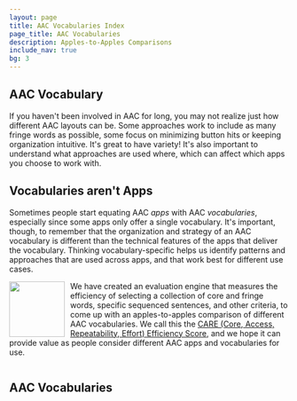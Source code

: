 ```yaml
---
layout: page
title: AAC Vocabularies Index
page_title: AAC Vocabularies
description: Apples-to-Apples Comparisons
include_nav: true
bg: 3
---
```

<style>
  #vocabs .name img {
    display: block;
    width: 140px;
    height: 140px;
    object-fit: contain;
    object-position: center;
  }
  #vocabs .apps {
    font-size: 13px;
    line-height: 18px;
    margin-top: 10px;
  }
  #vocabs .care.top {
    font-size: 18px;
    color: #999
    /*color: rgb(78, 72, 82);*/
    white-space: nowrap;
  }
  #vocabs .care div {
    font-size: 16px;
    color: #999;
    white-space: nowrap;
  }
  #vocabs .care div.top {
    font-size: 18px;
    /* color: rgb(78, 72, 82); */
  }
  #vocabs .care div.full {
    font-size: 24px;
    color: rgb(78, 72, 82);
    margin-bottom: 10px;
  }
  #vocabs .care div.full > div {
    font-size: 13px;
    font-style: italic;
    margin-top: -5px;
    font-weight: normal;
  }
  #vocabs .license {
    line-height: 22px;
  }
  a.caption {
    display: inline-block;
    padding: 5px 10px;
    border: 1px solid #aaa;
    border-radius: 10px;
    margin-bottom: 10px;
    text-align: center;
    max-width: 50%;
    margin-right: 15px;
  }
  a.caption img {
    height: 110px;
    object-fit: contain;
    object-position: center;
    display: block;
    margin: 0 auto;
    max-width: 200px;
  }
  a.caption.wide {
    min-width: 225px;
    max-width: 50%;
  }
  a.caption .sub {
    display: block;
    height: 43px;
    color: #888;
    overflow: hidden;
    font-weight: normal;
    max-width: 200px;
    font-size: 13px;
    line-height: 14px;
    margin: 0 auto;
  }
  #apps_list {
    margin: 20px 0;
  }
  .vocab_preview {
    width: 400px; 
    max-width: 100%; 
    max-height: 400px;
    object-fit: contain;
    object-position: center;
    float: right; 
    border: 1px solid #888; 
    border-radius: 5px; 
    padding: 5px;
    margin: 5px; 
  }
</style>
<h2>AAC Vocabulary</h2>
<img id='pic1' class='vocab_preview' style='display: none; float: right;'/>
<p>If you haven't been involved in AAC for long, you may not 
realize just how different AAC layouts can be. 
Some approaches work to include as
many fringe words as possible, some focus on minimizing button hits or keeping organization intuitive. It's great to have
variety! It's also important to understand what approaches
are used where, which can affect which apps you choose
to work with.</p>
<div style='clear: both;'></div>
<h2>Vocabularies aren't Apps</h2>
<img id='pic2' class='vocab_preview' style='display: none; float: right;'/>
<p>
  Sometimes people start equating AAC <i>apps</i> with AAC
  <i>vocabularies</i>, especially since some apps only offer
  a single vocabulary. It's important, though, to remember
  that the organization and strategy of an AAC 
  vocabulary is different than the technical features
  of the apps that deliver the vocabulary. Thinking
  vocabulary-specific helps us identify patterns and 
  approaches that are used across apps, and that work
  best for different use cases.
</p>
<img src='https://www.openboardformat.org/care_report.svg' style='float: left; margin-right: 10px; width: 100px;'/>
<p>
  We have created an evaluation engine that measures the
  efficiency of selecting a collection of core and fringe words,
  specific sequenced sentences, and other criteria, to come
  up with an apples-to-apples comparison of different AAC
  vocabularies. We call this the <a href="https://www.openboardformat.org/analysis">CARE (Core, Access, Repeatability, Effort) Efficiency Score</a>, and we hope it can
  provide value as people consider different AAC apps
  and vocabularies for use.
</p>
<div style='clear: both;'></div>

<h2>AAC Vocabularies</h2>
<!--
  Vocabulary categories/approaches:
    - semantic compaction
    - core + motor planning
    - core + categories
    - natural sequencing
    - pragmatic organization
  Criteria
    - max depth (quant)
    - conjugation (quant)
    - research behind vocab
    - motor planning
    - editability
    - medical vocabulary (body parts, sexuality)
    - adult vocabulary (life topics)
    - disability advocacy vocabulary
    - swear words


I want to go home
I need mom
Where are we going now
Thing Explainer examples
Let's go! Can we go to the park now?
One fish two fish red fish blue fish, other books
My name is Donnie, my pronouns are they/them or xe/xem. I am a master's of public health student at [school name] and an autistic self-advocate. My research focuses on the needs of disabled adults in accessing sexual and reproductive health care. I work for my school's newspaper and I enjoy knitting, crochet, and graphic design in my spare time.
I don't like pineapple on my pizza. 
Can you show me how to do it? 
Look what I see.
I'm sad because my pet is dead
Can you come to my house for tea?
My head hurts. 
She is pretty. 
I don't like that. 
Go away. 
Put it in there. 
My mom likes bread.
I have something to say, 
That's not what I meant
Let me speak. 
I use this device to speak. 
I can speak for myself.
A moment, please.
*It takes me longer to type that it does you to speak.
*I'm an adult. Treat me like one.
*Don't touch my device/don't touch me at all.
*I don't do eye contact.
I didn’t mean to say that.
Leave me alone.
Don’t touch me.
I can do it.
abrupt, accept, hope, wish, meal, comply
    - 
-->
<div style='margin-bottom: 25px;'>
  Filter:
  <select id='filter_platform' style='display: inline-block; width: 200px;'>
    <option value='all'>All Platforms</option>
    <option value='ios'>iOS</option>
    <option value='windows'>Windows</option>
    <option value='android'>Android</option>
    <option value='web'>Web</option>
  </select>
  <select id='filter_grid' style='display: inline-block; width: 200px;'>
    <option value='all'>All Grid Sizes</option>
    <option value='0-19'>Under 20 Buttons</option>
    <option value='20-40'>20-40 Buttons</option>
    <option value='41-60'>41-60 Buttons</option>
    <option value='61-999'>61+ Buttons</option>
  </select>
  <select id='filter_category' style='display: inline-block; width: 200px;'>
    <option value='all'>All Categories</option>
    <option value='motor'>Motor Planning</option>
    <option value='category'>Category-Based</option>
    <option value='pragmatic'>Pragmatic</option>
    <option value='keyboard'>Keyboard</option>
  </select>
  <select id='filter_license' style='display: inline-block; width: 200px;'>
    <option value='all'>All Licenses</option>
    <option value='open'>Open Vocabularies</option>
    <option value='closed'>Proprietary Vocabularies</option>
  </select>
  <a href="#" id='filter_clear'>clear filters</a>
</div>
<div style='max-width: 100%; overflow: auto;'>
<table id='vocabs'>
  <thead>
    <tr>
      <th><a href="#" id='sort_vocab'>Vocabulary</a> (<span id='result_count'></span>)</th>
      <th>License & Apps</th>
      <th><a href="#" id='sort_care'>CARE Scores</a>
        <a href="https://www.openboardformat.org/analysis" style='border-bottom: 0;'>
          <span class='icon fa-info' style='display: inline-block; border: 2px solid #fff; color: #fff; background: rgba(0, 0, 0, 0.6); text-align: center; text-decoration: none; border-radius: 50px; width: 30px; height: 30px;'></span>
        </a>
      </th>
      <th>Description</th>
    </tr>
  </thead>
  <tbody>
    <tr class='template' style='display: none;'>
      <td><a class='name'>Quick Core 24</a></td>
      <td>
        <div class='license'>CC-By</div>
        <div class='apps'>CoughDrop</div>
      </td>
      <td class='care'>153.0</td>
      <td class='desc'>...</td>
    </tr>
  </tbody>
</table>
</div>
<script>
  document.querySelector('#filter_category').addEventListener('change', function(e) {
    render.filter_category = document.querySelector('#filter_category').value;
    render();
  });
  document.querySelector('#filter_grid').addEventListener('change', function(e) {
    render.filter_grid = document.querySelector('#filter_grid').value;
    render();
  });
  document.querySelector('#filter_license').addEventListener('change', function(e) {
    render.filter_license = document.querySelector('#filter_license').value;
    render();
  });
  document.querySelector('#filter_platform').addEventListener('change', function(e) {
    render.filter_platform = document.querySelector('#filter_platform').value;
    render();
  });
  document.querySelector('#filter_clear').addEventListener('click', function(e) {
    e.preventDefault();
    document.querySelector('#filter_category').value = 'all';
    document.querySelector('#filter_grid').value = 'all';
    document.querySelector('#filter_license').value = 'all';
    document.querySelector('#filter_platform').value = 'all';
    render.filter_category = false;
    render.filter_grid = false;
    render.filter_license = false;
    render.filter_platform = false;
    render();
  });
  document.querySelector('#sort_vocab').addEventListener('click', function(e) {
    e.preventDefault();
    if(render.sort == 'vocaba') {
      render.sort = 'vocabz';
    } else {
      render.sort = 'vocaba';
    }
    render();
  });
  document.querySelector('#sort_care').addEventListener('click', function(e) {
    e.preventDefault();
    if(render.sort == 'care9') {
      render.sort = 'care0';
    } else {
      render.sort = 'care9';
    }
    render();
  });
  var apps_hash = {}
  window.app_list.forEach(function(app) {
    apps_hash[app.id] = app;
  });
  var rendered = false;
  var render = function() {
    var vocabs = document.getElementById('vocabs');
    var template = vocabs.querySelectorAll('tr.template')[0];
    vocabs.querySelectorAll('tbody tr:not(.template)').forEach(function(elem) {
      elem.parentNode.removeChild(elem);
    });
    var list = [].concat(window.vocab_list || []);
    if(list.length == 0) {
      list.push({name: "None available", desc: " ", rank: 1});
    }
    var day = (new Date()).getDate();
    list = window.shuffle(list, day);
    var start_num = (day / 31) - 0.5;
    if(day % 2 == 0) { start_num = start_num * -1; }
    list = list.sort(function(a, b) {
      if(render.sort == 'vocaba') {
        return a.name.localeCompare(b.name);
      } else if(render.sort == 'vocabz') {
        return b.name.localeCompare(a.name);
      } else if(render.sort == 'care9') {
        return b.care_combined - a.care_combined;
        return ((b.care_score || 0) + (b.care_rating || [0])[0]) - ((a.care_score || 0) + (a.care_rating || [0])[0]);
      } else if(render.sort == 'care0') {
        return a.care_combined - b.care_combined;
        return ((a.care_score || 0) + (a.care_rating || [0])[0]) - ((b.care_score || 0) + (b.care_rating || [0])[0]);
      }
      if(a.rank != b.rank) {
        return a.rank - b.rank;
      }
      start_num = start_num + 0.25;
      if(start_num > 1.0) { start_num = -1; }
      return start_num;
      // return Math.random() - 0.5;
      // return a.name.localeCompare(b.name);
    })
    var valids = list.filter(function(i) { 
      if(render.filter_category && render.filter_category != 'all') {
        if(!i.categories || i.categories.indexOf(render.filter_category) == -1) { 
          return false;
        }
      }
      if(render.filter_grid && render.filter_grid != 'all') {
        var parts = render.filter_grid.split(/-/);
        var min = parseInt(parts[0], 10);
        var max = parseInt(parts[1], 10);
        var sizes = i.sizes || [i];
        var any_match = false;
        sizes.forEach(function(s) {
          var grid = s.rows * s.columns;
          if(grid >= min && grid <= max) {
            any_match = true;
          }
        });
        if(!any_match) { return false; }
      }
      if(render.filter_license && render.filter_license != 'all') {
        if(render.filter_license == 'open' && (i.license || 'Private').match(/private/i)) {
          return false;
        } else if(render.filter_license == 'closed' && !(i.license || 'Private').match(/private/i)) {
          return false;
        }
      }
      if(render.filter_platform && render.filter_platform != 'all') {
        var match = (i.platforms).find(function(p) { return p.toLowerCase() == render.filter_platform; });
        if(!match) { return false; }
      }
      return i.reviewed; 
    });
    if(!rendered) {
      pics = valids.filter(function(i) { return i.sizes || i.preview_url; });
      if(pics[0]) {
        var img = document.querySelector('#pic1');
        img.src = (pics[0].sizes || [pics[0]])[0].preview_url;
        img.style.display = 'inline';
      }
      if(pics[1]) {
        var img = document.querySelector('#pic2');
        img.src = (pics[1].sizes || [pics[1]])[0].preview_url;
        img.style.display = 'inline';
      }
      rendered = true;
    }
    document.querySelector('#result_count').innerText = valids.length;
    valids.forEach(function(item) {
      var vocab = template.cloneNode(true);
      vocab.classList.remove('template');
      vocab.querySelector('.name').setAttribute('href', "/vocabularies/" + item.id);
      vocab.querySelector('.name').innerText = item.name;
      if(item.image_url) {
        var img = document.createElement('img');
        img.src = item.image_url;
        vocab.querySelector('.name').appendChild(img);
      }
      vocab.querySelector('.apps').innerText = "";
      item.apps_ranked = [];
      // TODO: include 
      (item.apps).forEach(function(app) {
        var app_ref = Object.assign({}, apps_hash[app] || {name: app});
        if(app_ref.reviewed > 0) {
          app_ref.rank = 1;
        } else if(app_ref.reviewed === 0) {
          app_ref.rank = 2;
        } else {
          app_ref.rank = 3;
        }
        item.apps_ranked.push(app_ref)
      });

      item.apps_ranked = shuffle(item.apps_ranked, (new Date()).getDate()).sort(function(a, b) { return a.rank - b.rank; });
      var apps = item.apps_ranked.map(function(a) { return a.name; });
      if(apps.length > 5) {
        apps = apps.slice(0, 5)
        apps.push("...");
      }
      (apps || []).forEach(function(app) {
        var div = document.createElement('div');
        div.innerText = app;
        vocab.querySelector('.apps').appendChild(div);
      });
      vocab.querySelector('.license').innerText = item.license;
      var max_score = 0;
      if(item.sizes) {
        vocab.querySelector('.care').innerHTML = "<div style='font-size: 12px; margin-bottom: -10px;'>Grid scores:<div>";
        var top = 0;
        item.sizes.forEach(function(size) {
          if(size.care_score > top) {
            top = size.care_score;
            max_score = top;
          }
        });
        item.sizes.forEach(function(size) {
          var div = document.createElement('div');
          div.innerText = size.rows + "x" + size.columns + " - " + size.care_score;
          if(top == size.care_score) {
            div.classList.add('top');
          }
          vocab.querySelector('.care').appendChild(div);
        })
      } else {
        vocab.querySelector('.care').classList.add('top');
        vocab.querySelector('.care').innerHTML = "<div>" + item.rows + "x" + item.columns + " - " + item.care_score + "</div>";
        max_score = parseFloat(item.care_score) || 0;
      }
      var max_care_score = max_score;
      var voters = 0;
      if(item.care_rating) {
        max_score = max_score + item.care_rating[0];
        voters = item.care_rating[1] || 0;
      }
      
      var div = document.createElement('div');
      div.innerText = "Full: " + ((Math.round(max_score * 100) / 100) || "N/A");
      var d2 = document.createElement('div');
      d2.innerText = "from " + voters + " reviews";
      if(voters == 0) { d2.innerText = "incomplete, no reviews"; }
      else if(!max_care_score) { d2.innerText = "incomplete grid score"; }
      div.appendChild(d2);
      div.classList.add('full');
      vocab.querySelector('.care').prepend(div);

      vocab.querySelector('.desc').innerText = item.summary;
      vocab.style.display = 'table-row';
      vocabs.querySelector('tbody').appendChild(vocab);
    });
  };
  render();
</script>

<p>Is your vocabulary missing from our list? Let us know
and we'll get it added! Please consider providing a .obz file
containing your vocabulary to make it easier for us to
process it.</p>